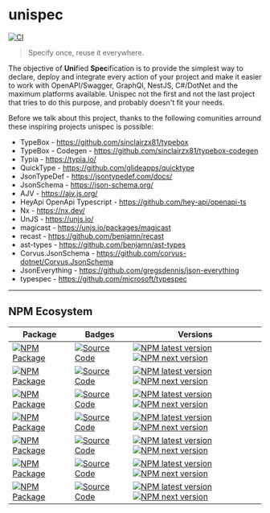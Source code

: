 # unispec

[![CI][badge-ci-src]][badge-ci-href]

> Specify once, reuse it everywhere.

The objective of **Uni**fied **Spec**ification is to provide the simplest way to declare, deploy and integrate every action of your project and make it easier to work with OpenAPI/Swagger, GraphQl, NestJS, C#/DotNet and the maximum platforms available. Unispec not the first and not the last project that tries to do this purpose, and probably doesn't fit your needs.

Before we talk about this project, thanks to the following comunities arround these inspiring projects unispec is possible:

- TypeBox - <https://github.com/sinclairzx81/typebox>
- TypeBox - Codegen - <https://github.com/sinclairzx81/typebox-codegen>
- Typia - <https://typia.io/>
- QuickType - <https://github.com/glideapps/quicktype>
- JsonTypeDef - <https://jsontypedef.com/docs/>
- JsonSchema - <https://json-schema.org/>
- AJV - <https://ajv.js.org/>
- HeyApi OpenApi Typescript - <https://github.com/hey-api/openapi-ts>
- Nx - <https://nx.dev/>
- UnJS - <https://unjs.io/>
- magicast - <https://unjs.io/packages/magicast>
- recast - <https://github.com/benjamn/recast>
- ast-types - <https://github.com/benjamn/ast-types>
- Corvus.JsonSchema - <https://github.com/corvus-dotnet/Corvus.JsonSchema>
- JsonEverything - <https://github.com/gregsdennis/json-everything>
- typespec - <https://github.com/microsoft/typespec>

---

## NPM Ecosystem

| Package                                                                                         | Badges                                                                | Versions                                                                                                                                                                                                                  |
| ----------------------------------------------------------------------------------------------- | --------------------------------------------------------------------- | ------------------------------------------------------------------------------------------------------------------------------------------------------------------------------------------------------------------------- |
| [![NPM Package][npm-ast-builder-package-src]][npm-ast-builder-package-href]                     | [![Source Code][source-code-src]][npm-ast-builder-scm-href]           | [![NPM latest version][npm-ast-builder-latest-version-src]][npm-ast-builder-versions-href] [![NPM next version][npm-ast-builder-next-version-src]][npm-ast-builder-versions-href]                                         |
| [![NPM Package][npm-ast-types-package-src]][npm-ast-types-package-href]                         | [![Source Code][source-code-src]][npm-ast-types-scm-href]             | [![NPM latest version][npm-ast-types-latest-version-src]][npm-ast-types-versions-href] [![NPM next version][npm-ast-types-next-version-src]][npm-ast-types-versions-href]                                                 |
| [![NPM Package][npm-ast-utils-package-src]][npm-ast-utils-package-href]                         | [![Source Code][source-code-src]][npm-ast-utils-scm-href]             | [![NPM latest version][npm-ast-utils-latest-version-src]][npm-ast-utils-versions-href] [![NPM next version][npm-ast-utils-next-version-src]][npm-ast-utils-versions-href]                                                 |
| [![NPM Package][npm-driver-nestjs-package-src]][npm-driver-nestjs-package-href]                 | [![Source Code][source-code-src]][npm-driver-nestjs-scm-href]         | [![NPM latest version][npm-driver-nestjs-latest-version-src]][npm-driver-nestjs-versions-href] [![NPM next version][npm-driver-nestjs-next-version-src]][npm-driver-nestjs-versions-href]                                 |
| [![NPM Package][npm-driver-nestjs-graphql-package-src]][npm-driver-nestjs-graphql-package-href] | [![Source Code][source-code-src]][npm-driver-nestjs-graphql-scm-href] | [![NPM latest version][npm-driver-nestjs-graphql-latest-version-src]][npm-driver-nestjs-graphql-versions-href] [![NPM next version][npm-driver-nestjs-graphql-next-version-src]][npm-driver-nestjs-graphql-versions-href] |
| [![NPM Package][npm-driver-nestjs-swagger-package-src]][npm-driver-nestjs-swagger-package-href] | [![Source Code][source-code-src]][npm-driver-nestjs-swagger-scm-href] | [![NPM latest version][npm-driver-nestjs-swagger-latest-version-src]][npm-driver-nestjs-swagger-versions-href] [![NPM next version][npm-driver-nestjs-swagger-next-version-src]][npm-driver-nestjs-swagger-versions-href] |
| [![NPM Package][npm-driver-quicktype-package-src]][npm-driver-quicktype-package-href]           | [![Source Code][source-code-src]][npm-driver-quicktype-scm-href]      | [![NPM latest version][npm-driver-quicktype-latest-version-src]][npm-driver-quicktype-versions-href] [![NPM next version][npm-driver-quicktype-next-version-src]][npm-driver-quicktype-versions-href]                     |

<!--  -->

<!-- Links  -->

<!-- Links / Badges -->

<!-- Links / Badges / Source Code -->

[source-code-src]: https://img.shields.io/badge/Source_Code-GitHub-white?style=flat&logo=git&logoColor=white&labelColor=%2318181B

<!-- Links / Badges / CI -->

[badge-ci-href]: https://github.com/guesant/unispec/actions/workflows/ci.yml
[badge-ci-src]: https://github.com/guesant/unispec/actions/workflows/ci.yml/badge.svg

<!-- Links / Ecosystem   -->

<!-- Links / Ecosystem / NPM  -->

<!-- Links / Ecosystem / NPM / AST Builder  -->

[npm-ast-builder-scm-href]: https://github.com/guesant/unispec/tree/next/packages/ast/integrations/npm/builder
[npm-ast-builder-package-src]: https://img.shields.io/badge/npm-%40unispec%2Fast--builder-18181B?style=flat&logo=npm&logoColor=white&labelColor=%23CB3837
[npm-ast-builder-package-href]: https://npmjs.com/package/@unispec/ast-builder
[npm-ast-builder-versions-href]: https://npmjs.com/package/@unispec/ast-builder?activeTab=versions
[npm-ast-builder-latest-version-src]: https://img.shields.io/badge/dynamic/json?url=https%3A%2F%2Fregistry.npmjs.com%2F%40unispec%2Fast-builder&query=%24%5B%22dist-tags%22%5D.latest&prefix=v&style=flat&logo=npm&logoColor=white&label=latest&style=flat&colorA=18181B&colorB=white
[npm-ast-builder-next-version-src]: https://img.shields.io/badge/dynamic/json?url=https%3A%2F%2Fregistry.npmjs.com%2F%40unispec%2Fast-builder&query=%24%5B%22dist-tags%22%5D.next&prefix=v&style=flat&logo=npm&logoColor=white&label=next&style=flat&colorA=18181B&colorB=white

<!-- Links / Ecosystem / NPM / AST Types  -->

[npm-ast-types-scm-href]: https://github.com/guesant/unispec/tree/next/packages/ast/integrations/npm/types
[npm-ast-types-package-src]: https://img.shields.io/badge/npm-%40unispec%2Fast--types-18181B?style=flat&logo=npm&logoColor=white&labelColor=%23CB3837
[npm-ast-types-package-href]: https://npmjs.com/package/@unispec/ast-types
[npm-ast-types-versions-href]: https://npmjs.com/package/@unispec/ast-types?activeTab=versions
[npm-ast-types-latest-version-src]: https://img.shields.io/badge/dynamic/json?url=https%3A%2F%2Fregistry.npmjs.com%2F%40unispec%2Fast-types&query=%24%5B%22dist-tags%22%5D.latest&prefix=v&style=flat&logo=npm&logoColor=white&label=latest&style=flat&colorA=18181B&colorB=white
[npm-ast-types-next-version-src]: https://img.shields.io/badge/dynamic/json?url=https%3A%2F%2Fregistry.npmjs.com%2F%40unispec%2Fast-types&query=%24%5B%22dist-tags%22%5D.next&prefix=v&style=flat&logo=npm&logoColor=white&label=next&style=flat&colorA=18181B&colorB=white

<!-- Links / Ecosystem / NPM / AST Utils  -->

[npm-ast-utils-scm-href]: https://github.com/guesant/unispec/tree/next/packages/ast/integrations/npm/utils
[npm-ast-utils-package-src]: https://img.shields.io/badge/npm-%40unispec%2Fast--utils-18181B?style=flat&logo=npm&logoColor=white&labelColor=%23CB3837
[npm-ast-utils-package-href]: https://npmjs.com/package/@unispec/ast-utils
[npm-ast-utils-versions-href]: https://npmjs.com/package/@unispec/ast-utils?activeTab=versions
[npm-ast-utils-latest-version-src]: https://img.shields.io/badge/dynamic/json?url=https%3A%2F%2Fregistry.npmjs.com%2F%40unispec%2Fast-utils&query=%24%5B%22dist-tags%22%5D.latest&prefix=v&style=flat&logo=npm&logoColor=white&label=latest&style=flat&colorA=18181B&colorB=white
[npm-ast-utils-next-version-src]: https://img.shields.io/badge/dynamic/json?url=https%3A%2F%2Fregistry.npmjs.com%2F%40unispec%2Fast-utils&query=%24%5B%22dist-tags%22%5D.next&prefix=v&style=flat&logo=npm&logoColor=white&label=next&style=flat&colorA=18181B&colorB=white

<!-- Links / Ecosystem / NPM / Driver NestJS  -->

[npm-driver-nestjs-scm-href]: https://github.com/guesant/unispec/tree/next/packages/drivers/integrations/npm/nestjs/driver-nestjs
[npm-driver-nestjs-package-src]: https://img.shields.io/badge/npm-%40unispec%2Fdriver--nestjs-18181B?style=flat&logo=npm&logoColor=white&labelColor=%23CB3837
[npm-driver-nestjs-package-href]: https://npmjs.com/package/@unispec/driver-nestjs
[npm-driver-nestjs-versions-href]: https://npmjs.com/package/@unispec/driver-nestjs?activeTab=versions
[npm-driver-nestjs-latest-version-src]: https://img.shields.io/badge/dynamic/json?url=https%3A%2F%2Fregistry.npmjs.com%2F%40unispec%2Fdriver-nestjs&query=%24%5B%22dist-tags%22%5D.latest&prefix=v&style=flat&logo=npm&logoColor=white&label=latest&style=flat&colorA=18181B&colorB=white
[npm-driver-nestjs-next-version-src]: https://img.shields.io/badge/dynamic/json?url=https%3A%2F%2Fregistry.npmjs.com%2F%40unispec%2Fdriver-nestjs&query=%24%5B%22dist-tags%22%5D.next&prefix=v&style=flat&logo=npm&logoColor=white&label=next&style=flat&colorA=18181B&colorB=white

<!-- Links / Ecosystem / NPM / Driver NestJS GraphQl  -->

[npm-driver-nestjs-graphql-scm-href]: https://github.com/guesant/unispec/tree/next/packages/drivers/integrations/npm/nestjs/driver-nestjs-graphql
[npm-driver-nestjs-graphql-package-src]: https://img.shields.io/badge/npm-%40unispec%2Fdriver--nestjs--graphql-18181B?style=flat&logo=npm&logoColor=white&labelColor=%23CB3837
[npm-driver-nestjs-graphql-package-href]: https://npmjs.com/package/@unispec/driver-nestjs-graphql
[npm-driver-nestjs-graphql-versions-href]: https://npmjs.com/package/@unispec/driver-nestjs-graphql?activeTab=versions
[npm-driver-nestjs-graphql-latest-version-src]: https://img.shields.io/badge/dynamic/json?url=https%3A%2F%2Fregistry.npmjs.com%2F%40unispec%2Fdriver-nestjs-graphql&query=%24%5B%22dist-tags%22%5D.latest&prefix=v&style=flat&logo=npm&logoColor=white&label=latest&style=flat&colorA=18181B&colorB=white
[npm-driver-nestjs-graphql-next-version-src]: https://img.shields.io/badge/dynamic/json?url=https%3A%2F%2Fregistry.npmjs.com%2F%40unispec%2Fdriver-nestjs-graphql&query=%24%5B%22dist-tags%22%5D.next&prefix=v&style=flat&logo=npm&logoColor=white&label=next&style=flat&colorA=18181B&colorB=white

<!-- Links / Ecosystem / NPM / Driver NestJS Swagger  -->

[npm-driver-nestjs-swagger-scm-href]: https://github.com/guesant/unispec/tree/next/packages/drivers/integrations/npm/nestjs/driver-nestjs-swagger
[npm-driver-nestjs-swagger-package-src]: https://img.shields.io/badge/npm-%40unispec%2Fdriver--nestjs--swagger-18181B?style=flat&logo=npm&logoColor=white&labelColor=%23CB3837
[npm-driver-nestjs-swagger-package-href]: https://npmjs.com/package/@unispec/driver-nestjs-swagger
[npm-driver-nestjs-swagger-versions-href]: https://npmjs.com/package/@unispec/driver-nestjs-swagger?activeTab=versions
[npm-driver-nestjs-swagger-latest-version-src]: https://img.shields.io/badge/dynamic/json?url=https%3A%2F%2Fregistry.npmjs.com%2F%40unispec%2Fdriver-nestjs-swagger&query=%24%5B%22dist-tags%22%5D.latest&prefix=v&style=flat&logo=npm&logoColor=white&label=latest&style=flat&colorA=18181B&colorB=white
[npm-driver-nestjs-swagger-next-version-src]: https://img.shields.io/badge/dynamic/json?url=https%3A%2F%2Fregistry.npmjs.com%2F%40unispec%2Fdriver-nestjs-swagger&query=%24%5B%22dist-tags%22%5D.next&prefix=v&style=flat&logo=npm&logoColor=white&label=next&style=flat&colorA=18181B&colorB=white

<!-- Links / Ecosystem / NPM / Driver QuickType  -->

[npm-driver-quicktype-scm-href]: https://github.com/guesant/unispec/tree/next/packages/drivers/integrations/npm/quicktype/driver-quicktype
[npm-driver-quicktype-package-src]: https://img.shields.io/badge/npm-%40unispec%2Fdriver--quicktype-18181B?style=flat&logo=npm&logoColor=white&labelColor=%23CB3837
[npm-driver-quicktype-package-href]: https://npmjs.com/package/@unispec/driver-quicktype
[npm-driver-quicktype-versions-href]: https://npmjs.com/package/@unispec/driver-quicktype?activeTab=versions
[npm-driver-quicktype-latest-version-src]: https://img.shields.io/badge/dynamic/json?url=https%3A%2F%2Fregistry.npmjs.com%2F%40unispec%2Fdriver-quicktype&query=%24%5B%22dist-tags%22%5D.latest&prefix=v&style=flat&logo=npm&logoColor=white&label=latest&style=flat&colorA=18181B&colorB=white
[npm-driver-quicktype-next-version-src]: https://img.shields.io/badge/dynamic/json?url=https%3A%2F%2Fregistry.npmjs.com%2F%40unispec%2Fdriver-quicktype&query=%24%5B%22dist-tags%22%5D.next&prefix=v&style=flat&logo=npm&logoColor=white&label=next&style=flat&colorA=18181B&colorB=white

